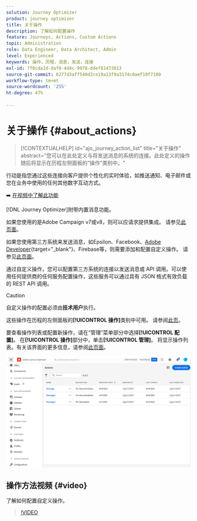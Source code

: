 ```yaml
---
solution: Journey Optimizer
product: journey optimizer
title: 关于操作
description: 了解如何配置操作
feature: Journeys, Actions, Custom Actions
topic: Administration
role: Data Engineer, Data Architect, Admin
level: Experienced
keywords: 操作，历程，消息，发送，连接
exl-id: 7f0cda1d-daf0-4d4c-9978-ddef81473813
source-git-commit: 6277d3aff540d2ce19a13f9a3174c0aef10f7180
workflow-type: tm+mt
source-wordcount: '255'
ht-degree: 47%

---
```


# 关于操作 {#about_actions}

>[!CONTEXTUALHELP]
>id="ajo_journey_action_list"
>title="关于操作"
>abstract="您可以在此处定义与将发送消息的系统的连接。此处定义的操作随后将显示在历程左侧面板的“操作”类别中。"

行动是指您通过这些连接向客户提供个性化的实时体验，如推送通知、电子邮件或您在业务中使用的任何其他数字互动方式。

➡️ [在视频中了解此功能](#video)

[!DNL Journey Optimizer]附带内置消息功能。

如果您使用的是Adobe Campaign v7或v8，则可以应请求提供集成。 请参见[此页面](../action/acc-action.md)。

如果您使用第三方系统来发送消息，如Epsilon、Facebook、[Adobe Developer](https://developer.adobe.com){target="_blank"}、Firebase等，则需要添加和配置自定义操作。 请参见[此页面](../action/about-custom-action-configuration.md)。

通过自定义操作，您可以配置第三方系统的连接以发送消息或 API 调用。可以使用任何提供商的任何服务配置操作，这些服务可以通过具有 JSON 格式有效负载的 REST API 调用。

>[!CAUTION]
>
>自定义操作的配置必须由&#x200B;**技术用户**&#x200B;执行。

这些操作在历程的左侧面板的&#x200B;**[!UICONTROL 操作]**&#x200B;类别中可用。 请参阅[此页](../building-journeys/about-journey-activities.md#action-activities)。

要查看操作列表或配置新操作，请在“管理”菜单部分中选择&#x200B;**[!UICONTROL 配置]**。 在&#x200B;**[!UICONTROL 操作]**&#x200B;部分中，单击&#x200B;**[!UICONTROL 管理]**。 将显示操作列表。有关该界面的更多信息，请参阅[此页面](../start/user-interface.md)。

![](assets/custom1.png)

## 操作方法视频 {#video}

了解如何配置自定义操作。

>[!VIDEO](https://video.tv.adobe.com/v/3428396?quality=12)
